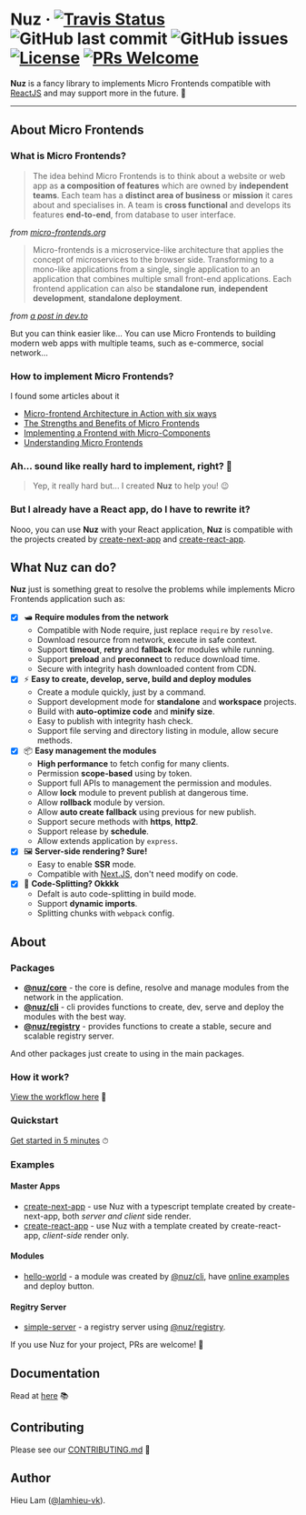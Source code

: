# Nuz &middot; [![Travis Status](https://travis-ci.com/lamhieu-vk/nuz.svg?branch=master)](https://travis-ci.com/lamhieu-vk/nuz) ![GitHub last commit](https://img.shields.io/github/last-commit/lamhieu-vk/nuz) ![GitHub issues](https://img.shields.io/github/issues/lamhieu-vk/nuz) [![License](https://img.shields.io/badge/license-MIT-blue.svg)](https://github.com/lamhieu-vk/nuz/blob/develop/LICENSE) [![PRs Welcome](https://img.shields.io/badge/PRs-welcome-brightgreen.svg)](https://github.com/lamhieu-vk/nuz/blob/develop/CONTRIBUTING.md)

**Nuz** is a fancy library to implements Micro Frontends compatible with [ReactJS](https://reactjs.org) and may support more in the future. 🏃

***

## About Micro Frontends

### What is Micro Frontends?

> The idea behind Micro Frontends is to think about a website or web app as **a composition of features** which are owned by **independent teams**. Each team has a **distinct area of business** or **mission** it cares about and specialises in. A team is **cross functional** and develops its features **end-to-end**, from database to user interface.

*from [micro-frontends.org](https://micro-frontends.org)*

> Micro-frontends is a microservice-like architecture that applies the concept of microservices to the browser side. Transforming to a mono-like applications from a single, single application to an application that combines multiple small front-end applications. Each frontend application can also be **standalone run**, **independent development**, **standalone deployment**.

*from [a post in dev.to](https://dev.to/phodal/micro-frontend-architecture-in-action-4n60)*

But you can think easier like... You can use Micro Frontends to building modern web apps with multiple teams, such as e-commerce, social network...

### How to implement Micro Frontends?

I found some articles about it

- [Micro-frontend Architecture in Action with six ways](https://dev.to/phodal/micro-frontend-architecture-in-action-4n60)
- [The Strengths and Benefits of Micro Frontends](https://www.toptal.com/front-end/micro-frontends-strengths-benefits)
- [Implementing a Frontend with Micro-Components](https://itnext.io/micro-frontend-941a5f1a3e72)
- [Understanding Micro Frontends](https://hackernoon.com/understanding-micro-frontends-b1c11585a297)

### Ah... sound like really hard to implement, right? 🤯 

> Yep, it really hard but... I created **Nuz** to help you! 😉

### But I already have a React app, do I have to rewrite it?

Nooo, you can use **Nuz** with your React application, **Nuz** is compatible with the projects created by [create-next-app](https://github.com/zeit/next.js) and [create-react-app](https://github.com/facebook/create-react-app).

## What Nuz can do?

**Nuz** just is something great to resolve the problems while implements Micro Frontends application such as:

- [x] 🛥 **Require modules from the network**
  - Compatible with Node require, just replace `require` by `resolve`.
  - Download resource from network, execute in safe context.
  - Support **timeout**, **retry** and **fallback** for modules while running.
  - Support **preload** and **preconnect** to reduce download time.
  - Secure with integrity hash downloaded content from CDN.
- [x] ⚡️ **Easy to create, develop, serve, build and deploy modules**
  - Create a module quickly, just by a command.
  - Support development mode for **standalone** and **workspace** projects.
  - Build with **auto-optimize code** and **minify size**.
  - Easy to publish with integrity hash check.
  - Support file serving and directory listing in module, allow secure methods.
- [x] 📦 **Easy management the modules**
  - **High performance** to fetch config for many clients.
  - Permission **scope-based** using by token.
  - Support full APIs to management the permission and modules.
  - Allow **lock** module to prevent publish at dangerous time.
  - Allow **rollback** module by version.
  - Allow **auto create fallback** using previous for new publish.
  - Support secure methods with **https**, **http2**.
  - Support release by **schedule**.
  - Allow extends application by `express`.
- [x] 🖼 **Server-side rendering? Sure!**
  - Easy to enable **SSR** mode.
  - Compatible with [Next.JS](https://github.com/zeit/next.js), don't need modify on code.
- [x] 🧩 **Code-Splitting? Okkkk**
  - Defalt is auto code-splitting in build mode.
  - Support **dynamic imports**.
  - Splitting chunks with `webpack` config.


## About

### Packages

- **[@nuz/core](https://github.com/lamhieu-vk/nuz/blob/develop/packages/nuz-core)** - the core is define, resolve and manage  modules from the network in the application.
- **[@nuz/cli](https://github.com/lamhieu-vk/nuz/blob/develop/packages/nuz-cli)** - cli provides functions to create, dev, serve and deploy the modules with the best way.
- **[@nuz/registry](https://github.com/lamhieu-vk/nuz/blob/develop/packages/nuz-registry)** - provides functions to create a stable, secure and scalable registry server.

And other packages just create to using in the main packages.

### How it work?

[View the workflow here](https://github.com/lamhieu-vk/nuz/blob/develop/docs/WORKFLOW.md) 🙈

### Quickstart

[Get started in 5 minutes](https://github.com/lamhieu-vk/nuz/blob/develop/docs/GET_STARTED.md) ⏱

### Examples

#### Master Apps
* [create-next-app](https://github.com/lamhieu-vk/nuz/blob/develop/examples/apps/create-next-app) - use Nuz with a typescript template created by create-next-app, both *server and client* side render.
* [create-react-app](https://github.com/lamhieu-vk/nuz/blob/develop/examples/apps/create-react-app) - use Nuz with a template created by create-react-app, *client-side* render only.

#### Modules
* [hello-world](https://github.com/lamhieu-vk/nuz/blob/develop/examples/modules/hello-world) - a module was created by [@nuz/cli](https://github.com/lamhieu-vk/nuz/blob/develop/packages/nuz-cli), have [online examples](https://hello-world-module.now.sh) and deploy button.

#### Regitry Server
* [simple-server](https://github.com/lamhieu-vk/nuz/blob/develop/examples/registry/simple-server) - a registry server using [@nuz/registry](https://github.com/lamhieu-vk/nuz/blob/develop/packages/nuz-registry).

If you use Nuz for your project, PRs are welcome! 🎉

## Documentation

Read at [here](https://github.com/lamhieu-vk/nuz/blob/develop/docs/README.md) 📚

## Contributing

Please see our [CONTRIBUTING.md](https://github.com/lamhieu-vk/nuz/blob/develop/CONTRIBUTING.md) 📝

## Author

Hieu Lam ([@lamhieu-vk](https://github.com/lamhieu-vk)).
